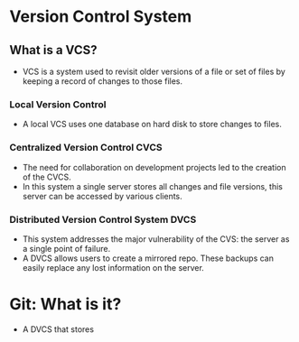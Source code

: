 # Version Control System
## What is a VCS?
- VCS is a system used to revisit older versions of a file or set of files by keeping a record of changes to those files.
### Local Version Control
- A local VCS uses one database on hard disk to store changes to files.
### Centralized Version Control CVCS
- The need for collaboration on development projects led to the creation of the CVCS.
- In this system a single server stores all changes and file versions, this server can be accessed by various clients.
### Distributed Version Control System DVCS
- This system addresses the major vulnerability of the CVS: the server as a single point of failure.
- A DVCS allows users to create a mirrored repo. These backups can easily replace any lost information on the server.

# Git: What is it?
- A DVCS that stores

